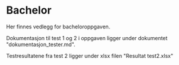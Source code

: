 # Bachelor
Her finnes vedlegg for bacheloroppgaven. 

Dokumentasjon til test 1 og 2 i oppgaven ligger under dokumentet "dokumentasjon_tester.md".

Testresultatene fra test 2 ligger under xlsx filen "Resultat test2.xlsx"
